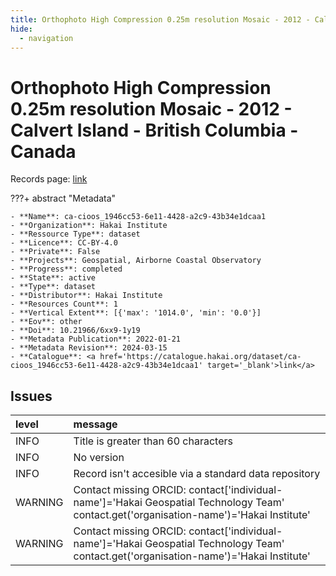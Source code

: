 ```yaml
---
title: Orthophoto High Compression 0.25m resolution Mosaic - 2012 - Calvert Island - British Columbia - Canada
hide:
  - navigation
---
```


# Orthophoto High Compression 0.25m resolution Mosaic - 2012 - Calvert Island - British Columbia - Canada

Records page: <a href='https://catalogue.hakai.org/dataset/ca-cioos_1946cc53-6e11-4428-a2c9-43b34e1dcaa1' target='_blank'>link</a>

???+ abstract "Metadata"

    - **Name**: ca-cioos_1946cc53-6e11-4428-a2c9-43b34e1dcaa1 
    - **Organization**: Hakai Institute 
    - **Ressource Type**: dataset 
    - **Licence**: CC-BY-4.0 
    - **Private**: False 
    - **Projects**: Geospatial, Airborne Coastal Observatory 
    - **Progress**: completed 
    - **State**: active 
    - **Type**: dataset 
    - **Distributor**: Hakai Institute 
    - **Resources Count**: 1 
    - **Vertical Extent**: [{'max': '1014.0', 'min': '0.0'}] 
    - **Eov**: other 
    - **Doi**: 10.21966/6xx9-1y19 
    - **Metadata Publication**: 2022-01-21 
    - **Metadata Revision**: 2024-03-15 
    - **Catalogue**: <a href='https://catalogue.hakai.org/dataset/ca-cioos_1946cc53-6e11-4428-a2c9-43b34e1dcaa1' target='_blank'>link</a> 

<div id='map'></div>




## Issues
| level   | message                                                                                                                                 |
|:--------|:----------------------------------------------------------------------------------------------------------------------------------------|
| INFO    | Title is greater than 60 characters                                                                                                     |
| INFO    | No version                                                                                                                              |
| INFO    | Record isn't accesible via a standard data repository                                                                                   |
| WARNING | Contact missing ORCID: contact['individual-name']='Hakai Geospatial Technology Team' contact.get('organisation-name')='Hakai Institute' |
| WARNING | Contact missing ORCID: contact['individual-name']='Hakai Geospatial Technology Team' contact.get('organisation-name')='Hakai Institute' |


<script>
   document.addEventListener("DOMContentLoaded", function() {
    var map = L.map('map').setView([51.505, -125.09], 5);
    L.tileLayer('https://tile.openstreetmap.org/{z}/{x}/{y}.png', {
        maxZoom: 19,
        attribution: '&copy; <a href="http://www.openstreetmap.org/copyright">OpenStreetMap</a>'
    }).addTo(map);
    var geojsonFeature = {
        "type": "Feature",
        "properties": {
            "name" : "Orthophoto High Compression 0.25m resolution Mosaic - 2012 - Calvert Island - British Columbia - Canada"
        },
        "geometry": {'type': 'Polygon', 'coordinates': [[[-128.16651, 51.402002], [-127.854745, 51.402002], [-127.854745, 51.74304], [-128.16651, 51.74304], [-128.16651, 51.402002]]]}
    }
    L.geoJSON(geojsonFeature).addTo(map);
   })
</script>